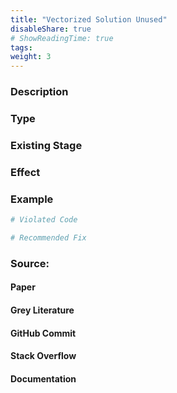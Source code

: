 ```yaml
---
title: "Vectorized Solution Unused"
disableShare: true
# ShowReadingTime: true
tags: 
weight: 3
---
```


### Description


### Type


### Existing Stage


### Effect


### Example

```python
# Violated Code

# Recommended Fix

```

### Source:

#### Paper 
#### Grey Literature

#### GitHub Commit

#### Stack Overflow

#### Documentation

